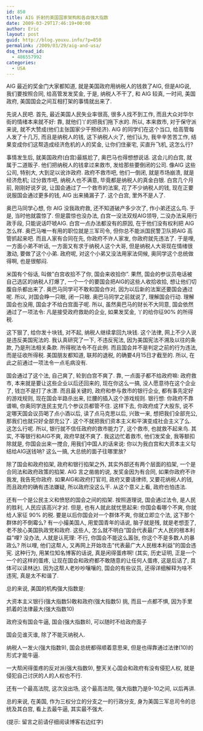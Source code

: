 ```yaml
---
id: 850
title: AIG 折射的美国国家架构和各自强大指数
date: 2009-03-29T17:46:19+00:00
author: Eric
layout: post
guid: http://blog.youxu.info/?p=850
permalink: /2009/03/29/aig-and-usa/
dsq_thread_id:
  - 486557992
categories:
  - USA
---
```

AIG 最近的奖金门大家都知道, 就是美国政府用纳税人的钱救了AIG, 但是AIG说, 我们要按照合同, 给高管发发奖金, 于是, 纳税人不干了, 和 AIG 较真, 一时间, 美国政府, 美国国会之间互相打架的事情就出来了. 

先说人民吧. 首先, 最近美国人民失业率很高, 很多人找不到工作, 而且大众对华尔街的情绪本来就不好: 靠, 就他们丫的把我们拖下水的. 所以, 本来救市, 对于保守派来说, 就不大赞成(他们主张国家少干预经济). AIG 的同学们在这个当口, 给高管每人发了十几万, 而且是纳税人的钱, 这下纳税人火了, 他们认为, 我辛辛苦苦工作, 结果变成你们这帮造成经济危机的人的奖金, 让你们住豪宅, 买直升飞机, 这怎么行?

事情发生后, 就美国政府(白宫)最尴尬了, 奥巴马也得想想说话. 这会儿的白宫, 就属于二道贩子. 他们把纳税人的钱拿过来救市, 发给那些要倒闭的公司. 像AIG 这些公司, 特别大, 大到足以讹诈政府. 政府不救市吧, 他们一倒闭, 就是市场崩溃, 就是经济危机; 过分救市吧, 纳税人也不满意, 毕竟都是纳税人的真金白银. 白宫几个月前, 刚刚好说歹说, 让国会通过了一个救市的法案, 花了不少纳税人的钱, 现在正要说服国会通过更多的钱, AIG 出来捅漏子了. 这个白宫, 里外不是人了. 

奥巴马同学心想, 你 AIG 没我政府救, 还不知道破产多少次了, 作小弟还这么鸟. 于是, 当时他就震惊了. 但是震惊也没办法, 白宫一没法双规AIG领导, 二没办法采用行政手段, 只能说话吓唬AIG. 白宫一点办法都没有的原因, 在于他们没有权利把 AIG 怎么样. 奥巴马唯一有用的职位就是三军司令, 但你总不能派国民警卫队把AIG 高管抓起来吧. 而且人家有合同在先, 你政府不许人家发, 你政府就先违法了. 于是哩, 一方面小弟不听话, 一方面又有求于纳税人这个大哥, 但是纳税人大哥现在情绪很激动, 要做了这个小弟. 政府呢, 对这个小弟又没法用家法伺候, 奥同学这个总统做得啊, 也是很郁闷. 

米国有个俗话, 叫做&#8221;白宫收拾不了你, 国会来收拾你&#8221;. 果然, 国会的参议员电话被自己选区的纳税人打爆了, 一个一个的要国会把AIG的这些人收拾收拾, 想让他们切腹自杀都出来了. 奥巴马同学可不敢和国会作对, 因为以后新的法案还要国会通过呢. 所以, 对国会睁一只眼, 闭一只眼. 奥巴马同学之前就说了, 理解国会行动. 理解国会也没用, 国会才不给白宫面子呢. 所以, 虽然奥巴马的财长不大同意, 国会依然通过了一项法令: 凡是接受政府救助的企业, 如果发奖金, 丫的给你征90% 的所得税. 

这下狠了, 给你发十块钱, 对不起, 纳税人继续拿回九块钱. 这个法律, 网上不少人说是违反美国宪法的. 我认真研究了一下, 不违反宪法, 因为美国宪法不溯及以往的条款, 乃是刑法相关条款. 所得税法令不在此例. 而且国会并不是判定之前的行为违法, 而是征收所得税. 美国朋友都知道, 联邦的退税, 的确要4月15日才截至的. 所以, 在此之前通过一项法令一点毛病没有. 

国会通过了这个法, 自己爽了, 轮到白宫不爽了. 靠, 一点面子都不给政府嘛: 政府救市, 本来就是要让这些企业以后还回来的, 现在你这么一搞, 没人愿意待在这个企业了, 钱岂不是打了水漂. 而且最关键的, 政府和参与救市的银行企业, 都有事先定好的游戏规则, 现在国会半路杀出来, 拦腰的插入这个游戏规则. 银行想: 你政府不靠谱嘛, 你奥同学连民主党几个参议员都管不住. 这样下去, 你政府成了大股东, 说不定哪天国会议员喝了点小酒以后, 读了点马克思以后, 兴致一来, 想把我们全部充公, 那我们也就只好全部充公了. 这个不就把我们资本主义和平演变成社会主义了么. 这怎么行呢. 所以, 银行就不信任政府的救市能力了, 这个救市, 也就救不起来鸟. 其实, 不等银行和AIG不爽, 政府早就不爽了. 我这边忙着救市, 他们发奖金, 我等额扣除就是, 你国会出来一搅合, 用我们中国人的话来说: 你以为我白宫和大资本主义勾结给AIG送钱呐? 这么一搞, 大总统的面子往哪里放? 

除了国会和政府掐架, 政府和银行掐架之外, 其实外部还有两个层面的掐架, 一个是合同法和政府政策的掐架. AIG 言之凿凿的说, 发奖金因为有合同, 如果你政府不许我发, 我告死你政府. 如果AIG和政府打官司, 政府又要请律师, 又要花纳税人的钱, 而且政府的确有违法嫌疑, 所以政府没这么干. 从这个意义上看, 政府也怕违法. 

还有一个是公民主义和愤怒的国会之间的掐架. 按照道理说, 国会通过法令, 是人民的胜利, 人民应该高兴才对. 但是, 也有人就此就忧思起来: 你国会看哪个不爽, 你就给人家征 90% 的税. 要是以后你国会对一个群体不爽, 你就立即立个法, 这下那个群体的不倒霉么? 有一小撮美国人, 用爱国青年的话说, 脑子就是残, 就是老想歪了, 老不放心美国执政党和政府. 这些人, 怎么就不明白&#8221;国会代表最广大人民的根本利益&#8221;哩? 没办法, 人就是认死理: 不行, 你国会不能这么嚣张, 你这个不是多数人的暴政么? 所以哩, 他们这帮人, 又再网上开始攻击&#8221;代表最广大人民根本利益&#8221;的国会违宪. 这种行为, 用某位知名博客的话说, 真是闲得蛋疼啊! (其实, 历史证明, 正是一个一个的这样的蛋疼, 让现在国会和政府都不敢随意的让任何人蛋疼, 这是后话了, 具体可以读林达). 因为这帮人老吵吵嚷嚷的, 国会的有些议员, 还得详细解释为啥不违宪, 真是太不和谐了. 

总的来说, 美国的机构强大指数是:

大资本主义银行(强大指数5)敢和政府(强大指数5) 挑, 而且一点都不惧, 因为手里抓着的法律最大(强大指数10)
  
政府没有国会牛逼, 国会(强大指数8), 可以随时不给政府面子
  
国会见谁灭谁, 除了不能灭纳税人.
  
纳税人一发火(强大指数9), 国会总统都得顺着意思来, 但是也得靠通过法律(10)的形式才能牛逼.
  
一大帮闲得蛋疼的反对派(强大指数9), 整天关心国会和政府有没有侵犯人权, 就是侵犯自己讨厌的人的人权也不行.
  
还有一个最高法院, 这次没出场, 这个最高法院, 强大指数乃是9-10之间, 以后再讲.
  
总的来说, 在美国, 作为三权分立的分支之一的行政分支, 身为美国三军总司令的总统及其白宫, 看上去最牛逼, 其实最不强大. 

(提示: 留言之前请仔细阅读博客右边红字)